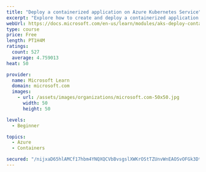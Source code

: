 ```yaml
---
title: "Deploy a containerized application on Azure Kubernetes Service"
excerpt: "Explore how to create and deploy a containerized application by using Azure Kubernetes Service declarative manifest files."
webUrl: https://docs.microsoft.com/en-us/learn/modules/aks-deploy-container-app/
type: course
price: Free
length: PT1H4M
ratings:
  count: 527
  average: 4.759013
heat: 50

provider:
  name: Microsoft Learn
  domain: microsoft.com
  images:
    - url: /assets/images/organizations/microsoft.com-50x50.jpg
      width: 50
      height: 50

levels:
  - Beginner

topics:
  - Azure
  - Containers

secured: "/nijxaD65hlAMCf17hbm4YNQXQCVbBvsgslXWKrOStTZUnvWnEAOSvOFGk3Dtb0gG6ahTT9IfarE2j9RRbRh2bb1ZifIMz2pLd8L84fyKgrq5HgcQhVo+52ZJbXEzZbLlRM+KWemuDTptoAwjXxBAqLTP1iwV/lipQp9mj3dq0pkZx83ojxl2aaC9wFLPDkmzJTk9wMJEOvtRv/tkZuLLm64fFIsnobnKb3+0WTZFhlJCJ38W1DsiZskVyCc7m4U6ujsIn0AJWe5tDXJfObPA5IgEvvJPMmi6SKiofbm65XaFt/RExm8YoFb9AGibzwav271R3ekbt1GTvd6z3UPsAjbvSIt905GG64WxEbxlw9G9+QhUpazbVjDrkofcfagaHgo5ROFaPNzMLm+d7i5IdnA8RAQXN1GHN3rPsjKNpc=;5tXptNVLSLBx02+s3fhtTA=="
---
```


